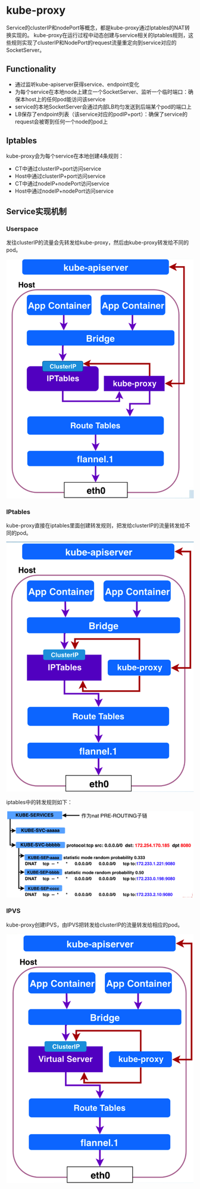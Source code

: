 # kube-proxy
Service的clusterIP和nodePort等概念，都是kube-proxy通过Iptables的NAT转换实现的。
kube-proxy在运行过程中动态创建与service相关的Iptables规则，这些规则实现了clusterIP和NodePort的request流量重定向到service对应的SocketServer。


## Functionality
- 通过监听kube-apiserver获得service、endpoint变化
- 为每个service在本地node上建立一个SocketServer、监听一个临时端口：确保本host上的任何pod能访问该service
- service的本地SocketServer会通过内部LB均匀发送到后端某个pod的端口上
- LB保存了endpoint列表（该service对应的podIP+port）：确保了service的request会被寄到任何一个node的pod上


## Iptables
kube-proxy会为每个service在本地创建4条规则：
- CT中通过clusterIP+port访问service
- Host中通过clusterIP+port访问service
- CT中通过nodeIP+nodePort访问service
- Host中通过nodeIP+nodePort访问service

## Service实现机制

### Userspace

发往clusterIP的流量会先转发给kube-proxy，然后由kube-proxy转发给不同的pod。

![image-20200205131142504](figures/image-20200205131142504.png)

### IPtables

kube-proxy直接在iptables里面创建转发规则，把发给clusterIP的流量转发给不同的pod。

![image-20200205131358750](figures/image-20200205131358750.png)

iptables中的转发规则如下：

![image-20200205131500023](figures/image-20200205131500023.png)

### IPVS

kube-proxy创建IPVS，由IPVS把转发给clusterIP的流量转发给相应的pod。

![image-20200205131740107](figures/image-20200205131740107.png)





